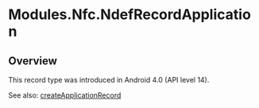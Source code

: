 # Modules.Nfc.NdefRecordApplication

<TypeHeader/>

## Overview

This record type was introduced in Android 4.0 (API level 14).

See also:
[createApplicationRecord](http://developer.android.com/reference/android/nfc/NdefRecord.html#createApplicationRecord(java.lang.String))

<ApiDocs/>
